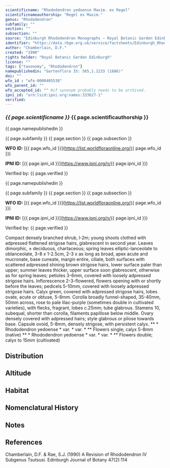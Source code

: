 ```yaml
---
scientificname: "Rhododendron yedoense Maxim. ex Regel"
scientificnameauthorship: "Regel ex Maxim."
genus: "Rhododendron"
subfamily: ""
section: ""
subsection: ""
source: "Edinburgh Rhododendron Monographs – Royal Botanic Garden Edinburgh"
identifier: "https://data.rbge.org.uk/service/factsheets/Edinburgh_Rhododendron_Monographs.xhtml"
author: "Chamberlain, D.F."
created: "1990"
rights holder: "Royal Botanic Garden Edinburgh"
license: ""
tags: ["taxonomy", "Rhododendron"]
namepublishedin: "Gartenflora 35: 565,1.1233 (1886)"
doi: ""
wfo_id : "wfo-0000405538"
wfo_parent_id: ""
wfo_accepted_id: "" #if synonym probably needs to be archived.                      
ipni_id: "urn:lsid:ipni.org:names:333627-1"
verified:
---
```

### _{{ page.scientificname }}_ {{ page.scientificauthorship }}
 {{ page.namepublishedin }}

{{ page.subfamily }} {{ page.section }} {{ page.subsection }}

**WFO ID:** [{{ page.wfo_id }}](https://list.worldfloraonline.org/{{ page.wfo_id }})

**IPNI ID:** [{{ page.ipni_id }}](https://www.ipni.org/n/{{ page.ipni_id }})

Verified by: {{ page.verified }}

 {{ page.namepublishedin }}

{{ page.subfamily }} {{ page.section }} {{ page.subsection }}

**WFO ID:** [{{ page.wfo_id }}](https://list.worldfloraonline.org/{{ page.wfo_id }})

**IPNI ID:** [{{ page.ipni_id }}](https://www.ipni.org/n/{{ page.ipni_id }})

Verified by: {{ page.verified }}



Compact densely branched shrub, l-2m; young shoots clothed with adpressed flattened strigose hairs, glabrescent in second year. Leaves dimorphic, ± deciduous, chartaceous; spring leaves elliptic-lanceolate to oblanceolate, 3-8 x 1-2.5cm, 2-3 x as long as broad, apex acute and mucronate, base cuneate, margin entire, ciliate, both surfaces with scattered adpressed shining brown strigose hairs, lower surface paler than upper; summer leaves thicker, upper surface soon glabrescent, otherwise as for spring leaves; petioles 3-6mm, covered with loosely adpressed strigose hairs. Inflorescence 2-3-flowered, flowers opening with or shortly before the leaves; pedicels 5-10mm, covered with loosely adpressed strigose hairs. Calyx green, covered with adpressed strigose hairs, lobes ovate, acute or obtuse, 5-8mm. Corolla broadly funnel-shaped, 35-40mm, 50mm across, rose to pale lilac-purple (sometimes double in cultivated varieties), with flecks, fragrant, lobes c.25mm; tube glabrous. Stamens 10, subequal, shorter than corolla, filaments papillose below middle. Ovary densely covered with adpressed hairs; style glabrous or pilose towards base. Capsule ovoid, 5-8mm, densely strigose, with persistent calyx. ** * Rhododendron yedoense * var. * var. * ** Flowers single; calyx 5-8mm (native) ** * Rhododendron yedoense * var. * var. * ** Flowers double; calyx to 15mm (cultivated)

## Distribution


## Altitude


## Habitat


## Nomenclatural History

                       
## Notes


## References

Chamberlain, D.F. & Rae, S.J. (1990) A Revision of Rhododendron IV Subgenus Tsutsusi. Edinburgh Journal of Botany 47(2):114
